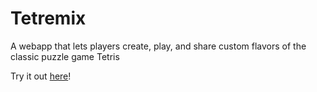 # Tetremix
A webapp that lets players create, play, and share custom flavors of the classic puzzle game Tetris

Try it out [here](http://sam-holloway.com/tetremix/)!